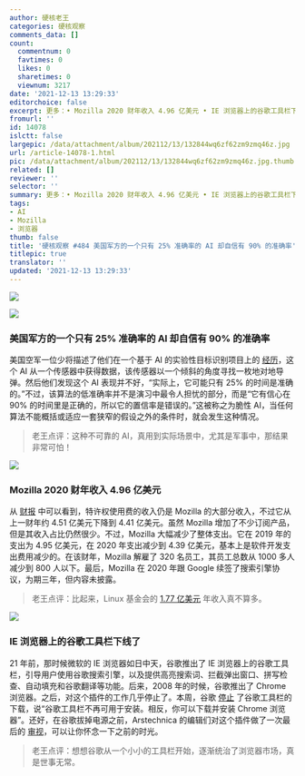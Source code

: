 ```yaml
---
author: 硬核老王
categories: 硬核观察
comments_data: []
count:
  commentnum: 0
  favtimes: 0
  likes: 0
  sharetimes: 0
  viewnum: 3217
date: '2021-12-13 13:29:33'
editorchoice: false
excerpt: 更多：• Mozilla 2020 财年收入 4.96 亿美元 • IE 浏览器上的谷歌工具栏下线了
fromurl: ''
id: 14078
islctt: false
largepic: /data/attachment/album/202112/13/132844wq6zf62zm9zmq46z.jpg
url: /article-14078-1.html
pic: /data/attachment/album/202112/13/132844wq6zf62zm9zmq46z.jpg.thumb.jpg
related: []
reviewer: ''
selector: ''
summary: 更多：• Mozilla 2020 财年收入 4.96 亿美元 • IE 浏览器上的谷歌工具栏下线了
tags:
- AI
- Mozilla
- 浏览器
thumb: false
title: '硬核观察 #484 美国军方的一个只有 25% 准确率的 AI 却自信有 90% 的准确率'
titlepic: true
translator: ''
updated: '2021-12-13 13:29:33'
---
```


![](/data/attachment/album/202112/13/132844wq6zf62zm9zmq46z.jpg)


![](/data/attachment/album/202112/13/132530u7j71ux88nln78jk.jpg)


### 美国军方的一个只有 25% 准确率的 AI 却自信有 90% 的准确率


美国空军一位少将描述了他们在一个基于 AI 的实验性目标识别项目上的 [经历](https://www.defenseone.com/technology/2021/12/air-force-targeting-ai-thought-it-had-90-success-rate-it-was-more-25/187437/)，这个 AI 从一个传感器中获得数据，该传感器以一个倾斜的角度寻找一枚地对地导弹。然后他们发现这个 AI 表现并不好，“实际上，它可能只有 25% 的时间是准确的。”不过，该算法的低准确率并不是演习中最令人担忧的部分，而是“它有信心在 90% 的时间里是正确的，所以它的置信率是错误的。”这被称之为脆性 AI，当任何算法不能概括或适应一套狭窄的假设之外的条件时，就会发生这种情况。



> 
> 老王点评：这种不可靠的 AI，真用到实际场景中，尤其是军事中，那结果非常可怕！
> 
> 
> 


![](/data/attachment/album/202112/13/132852j31tnkiw31rkup7w.jpg)


### Mozilla 2020 财年收入 4.96 亿美元


从 [财报](https://assets.mozilla.net/annualreport/2020/mozilla-fdn-2020-short-form-0926.pdf) 中可以看到，特许权使用费的收入仍是 Mozilla 的大部分收入，不过它从上一财年约 4.51 亿美元下降到 4.41 亿美元。虽然 Mozilla 增加了不少订阅产品，但是其收入占比仍然很少。不过，Mozilla 大幅减少了整体支出。它在 2019 年的支出为 4.95 亿美元，在 2020 年支出减少到 4.39 亿美元，基本上是软件开发支出费用减少的。在该财年，Mozilla 解雇了 320 名员工，其员工总数从 1000 多人减少到 800 人以下。最后，Mozilla 在 2020 年跟 Google 续签了搜索引擎协议，为期三年，但内容未披露。



> 
> 老王点评：比起来，Linux 基金会的 [1.77 亿美元](/article-14062-1.html) 年收入真不算多。
> 
> 
> 


![](/data/attachment/album/202112/13/132901zwf2aqpvjjwvvn4q.jpg)


### IE 浏览器上的谷歌工具栏下线了


21 年前，那时候微软的 IE 浏览器如日中天，谷歌推出了 IE 浏览器上的谷歌工具栏，引导用户使用谷歌搜索引擎，以及提供高亮搜索词、拦截弹出窗口、拼写检查、自动填充和谷歌翻译等功能。后来，2008 年的时候，谷歌推出了 Chrome 浏览器。之后，对这个插件的工作几乎停止了。本周，谷歌 [停止](https://toolbar.google.com/) 了谷歌工具栏的下载，说“谷歌工具栏不再可用于安装。相反，你可以下载并安装 Chrome 浏览器”。还好，在谷歌拔掉电源之前，Arstechnica 的编辑们对这个插件做了一次最后的 [审视](https://arstechnica.com/gadgets/2021/12/happy-21st-birthday-to-google-toolbar-which-inexplicably-still-exists/)，可以让你怀念一下之前的时光。



> 
> 老王点评：想想谷歌从一个小小的工具栏开始，逐渐统治了浏览器市场，真是世事无常。
> 
> 
>